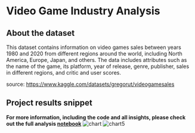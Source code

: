 # Video Game Industry Analysis
## About the dataset
This dataset contains information on video games sales between years 1980 and 2020 from different regions around the world, including North America, Europe, Japan, and others. The data includes attributes such as the name of the game, its platform, year of release, genre, publisher, sales in different regions, and critic and user scores.

source: https://www.kaggle.com/datasets/gregorut/videogamesales
## Project results snippet
<b>For more information, including the code and all insights, please check out the full analysis [notebook](https://github.com/jxqbbb/Video_Game_Industry_Analysis/blob/main/video_games_analysis.ipynb)</b>
![chart](https://user-images.githubusercontent.com/121947030/231313193-aa0f5e86-75d6-4c5d-92b5-889fc7243668.png)
![chart5](https://user-images.githubusercontent.com/121947030/231313370-a3e68768-b8ad-483f-a4e0-351d554dd88f.png)




